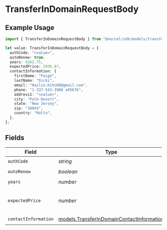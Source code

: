 # TransferInDomainRequestBody

## Example Usage

```typescript
import { TransferInDomainRequestBody } from "@vercel/sdk/models/transferindomainop.js";

let value: TransferInDomainRequestBody = {
  authCode: "<value>",
  autoRenew: true,
  years: 4262.75,
  expectedPrice: 2936.87,
  contactInformation: {
    firstName: "Paige",
    lastName: "Dicki",
    email: "Hailie.Kihn88@gmail.com",
    phone: "1-337-543-3908 x05676",
    address1: "<value>",
    city: "Palm Desert",
    state: "New Jersey",
    zip: "34043",
    country: "Malta",
  },
};
```

## Fields

| Field                                                                                        | Type                                                                                         | Required                                                                                     | Description                                                                                  |
| -------------------------------------------------------------------------------------------- | -------------------------------------------------------------------------------------------- | -------------------------------------------------------------------------------------------- | -------------------------------------------------------------------------------------------- |
| `authCode`                                                                                   | *string*                                                                                     | :heavy_check_mark:                                                                           | N/A                                                                                          |
| `autoRenew`                                                                                  | *boolean*                                                                                    | :heavy_check_mark:                                                                           | N/A                                                                                          |
| `years`                                                                                      | *number*                                                                                     | :heavy_check_mark:                                                                           | N/A                                                                                          |
| `expectedPrice`                                                                              | *number*                                                                                     | :heavy_check_mark:                                                                           | Represents a monetary amount in USD dollars                                                  |
| `contactInformation`                                                                         | [models.TransferInDomainContactInformation](../models/transferindomaincontactinformation.md) | :heavy_check_mark:                                                                           | N/A                                                                                          |